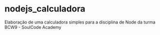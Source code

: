 # nodejs_calculadora
Elaboração de uma calculadora simples para a disciplina de Node da turma BCW9 - SoulCode Academy
